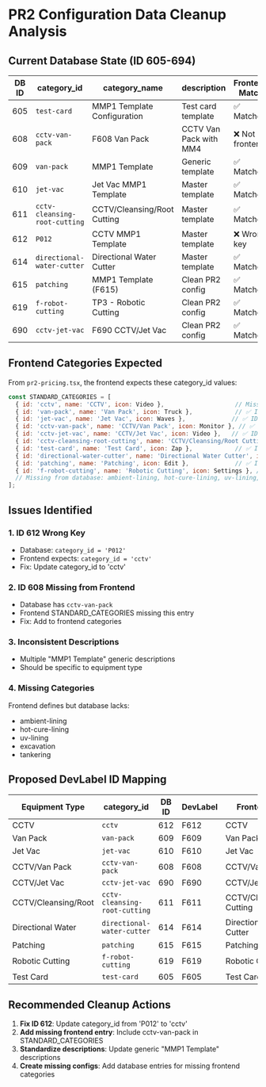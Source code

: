# PR2 Configuration Data Cleanup Analysis

## Current Database State (ID 605-694)

| DB ID | category_id | category_name | description | Frontend Match | DevLabel | Issues |
|-------|-------------|---------------|-------------|----------------|----------|--------|
| 605 | `test-card` | MMP1 Template Configuration | Test card template | ✅ Matches | F605 | Good |
| 608 | `cctv-van-pack` | F608 Van Pack | CCTV Van Pack with MM4 | ❌ Not in frontend | F608 | Missing from frontend |
| 609 | `van-pack` | MMP1 Template | Generic template | ✅ Matches | F609 | Description unclear |
| 610 | `jet-vac` | Jet Vac MMP1 Template | Master template | ✅ Matches | F610 | Good |
| 611 | `cctv-cleansing-root-cutting` | CCTV/Cleansing/Root Cutting | Master template | ✅ Matches | F611 | Good |
| 612 | `P012` | CCTV MMP1 Template | Master template | ❌ Wrong key | F612 | Should be 'cctv' |
| 614 | `directional-water-cutter` | Directional Water Cutter | Master template | ✅ Matches | F614 | Good |
| 615 | `patching` | MMP1 Template (F615) | Clean PR2 config | ✅ Matches | F615 | Good |
| 619 | `f-robot-cutting` | TP3 - Robotic Cutting | Clean PR2 config | ✅ Matches | F619 | Good |
| 690 | `cctv-jet-vac` | F690 CCTV/Jet Vac | Clean PR2 config | ✅ Matches | F690 | Good |

## Frontend Categories Expected

From `pr2-pricing.tsx`, the frontend expects these category_id values:

```javascript
const STANDARD_CATEGORIES = [
  { id: 'cctv', name: 'CCTV', icon: Video },                    // Missing! (ID 612 uses 'P012')
  { id: 'van-pack', name: 'Van Pack', icon: Truck },            // ✅ ID 609
  { id: 'jet-vac', name: 'Jet Vac', icon: Waves },             // ✅ ID 610
  { id: 'cctv-van-pack', name: 'CCTV/Van Pack', icon: Monitor }, // ✅ ID 608 (but missing from frontend)
  { id: 'cctv-jet-vac', name: 'CCTV/Jet Vac', icon: Video },   // ✅ ID 690
  { id: 'cctv-cleansing-root-cutting', name: 'CCTV/Cleansing/Root Cutting', icon: Settings }, // ✅ ID 611
  { id: 'test-card', name: 'Test Card', icon: Zap },            // ✅ ID 605
  { id: 'directional-water-cutter', name: 'Directional Water Cutter', icon: Waves }, // ✅ ID 614
  { id: 'patching', name: 'Patching', icon: Edit },             // ✅ ID 615
  { id: 'f-robot-cutting', name: 'Robotic Cutting', icon: Settings }, // ✅ ID 619
  // Missing from database: ambient-lining, hot-cure-lining, uv-lining, excavation, tankering
];
```

## Issues Identified

### 1. **ID 612 Wrong Key**
- Database: `category_id = 'P012'`
- Frontend expects: `category_id = 'cctv'`
- Fix: Update category_id to 'cctv'

### 2. **ID 608 Missing from Frontend**
- Database has `cctv-van-pack` 
- Frontend STANDARD_CATEGORIES missing this entry
- Fix: Add to frontend categories

### 3. **Inconsistent Descriptions**
- Multiple "MMP1 Template" generic descriptions
- Should be specific to equipment type

### 4. **Missing Categories**
Frontend defines but database lacks:
- ambient-lining
- hot-cure-lining  
- uv-lining
- excavation
- tankering

## Proposed DevLabel ID Mapping

| Equipment Type | category_id | DB ID | DevLabel | Frontend Name |
|----------------|-------------|-------|----------|---------------|
| CCTV | `cctv` | 612 | F612 | CCTV |
| Van Pack | `van-pack` | 609 | F609 | Van Pack |
| Jet Vac | `jet-vac` | 610 | F610 | Jet Vac |
| CCTV/Van Pack | `cctv-van-pack` | 608 | F608 | CCTV/Van Pack |
| CCTV/Jet Vac | `cctv-jet-vac` | 690 | F690 | CCTV/Jet Vac |
| CCTV/Cleansing/Root | `cctv-cleansing-root-cutting` | 611 | F611 | CCTV/Cleansing/Root Cutting |
| Directional Water | `directional-water-cutter` | 614 | F614 | Directional Water Cutter |
| Patching | `patching` | 615 | F615 | Patching |
| Robotic Cutting | `f-robot-cutting` | 619 | F619 | Robotic Cutting |
| Test Card | `test-card` | 605 | F605 | Test Card |

## Recommended Cleanup Actions

1. **Fix ID 612**: Update category_id from 'P012' to 'cctv'
2. **Add missing frontend entry**: Include cctv-van-pack in STANDARD_CATEGORIES
3. **Standardize descriptions**: Update generic "MMP1 Template" descriptions
4. **Create missing configs**: Add database entries for missing frontend categories